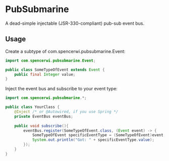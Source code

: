 PubSubmarine
============

A dead-simple injectable (JSR-330-compliant) pub-sub event bus. 

Usage
-----

Create a subtype of com.spencerwi.pubsubmarine.Event:

```java
import com.spencerwi.pubsubmarine.Event;

public class SomeTypeOfEvent extends Event {
    public final Integer value; 
}
```

Inject the event bus and subscribe to your event type:

```java
import com.spencerwi.pubsubmarine.*;

public class YourClass {
    @Inject /* or @Autowired, if you use Spring */
    private EventBus eventBus;
    
    public void subscribe(){
        eventBus.register(SomeTypeOfEvent.class, (Event event) -> {
            SomeTypeOfEvent specificEventType = (SomeTypeOfEvent)event;
            System.out.println("Got: " + specificEventType.value);
        });
    }
}
```
